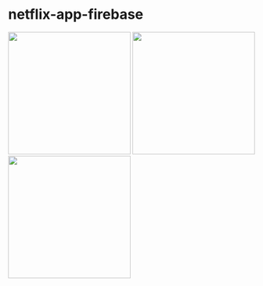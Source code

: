 # netflix-app-firebase

<img src='https://github.com/deaguss/netflix-app/assets/111763433/461b6e36-2ad9-4a9c-95e5-00e55b9c2268' width='250'>
<img src='https://github.com/deaguss/netflix-app/assets/111763433/57c5005d-a674-42be-a8f8-764a9da5d324' width='250'>
<img src='https://github.com/deaguss/netflix-app/assets/111763433/607059b3-2ee5-4969-be2f-419edac235dc' width='250'>

